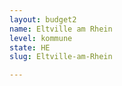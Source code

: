 ```yaml
---
layout: budget2
name: Eltville am Rhein
level: kommune
state: HE
slug: Eltville-am-Rhein

---
```



